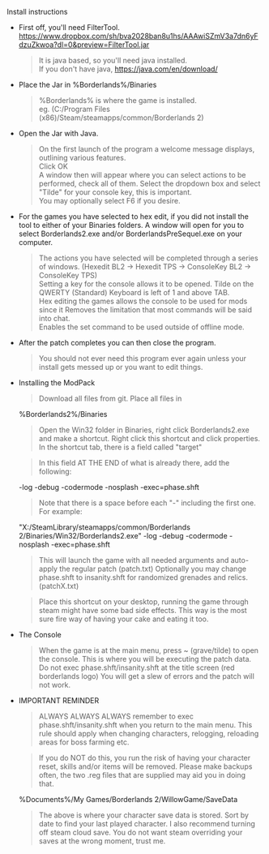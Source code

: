 Install instructions

- First off, you'll need FilterTool.  
	https://www.dropbox.com/sh/bva2028ban8u1hs/AAAwiSZmV3a7dn6yFdzuZkwoa?dl=0&preview=FilterTool.jar

	>It is java based, so you'll need java installed.  
	If you don't have java, https://java.com/en/download/


- Place the Jar in %Borderlands%/Binaries

	>%Borderlands% is where the game is installed.  
	eg. (C:/Program Files (x86)/Steam/steamapps/common/Borderlands 2)


- Open the Jar with Java.

	>On the first launch of the program a welcome message displays, outlining various features.  
	Click OK  
	A window then will appear where you can select actions to be performed, check all of them.
	Select the dropdown box and select "Tilde" for your console key, this is important.  
	You may optionally select F6 if you desire.


-	For the games you have selected to hex edit, if you did not install the tool to either of your Binaries folders.
	A window will open for you to select Borderlands2.exe and/or BorderlandsPreSequel.exe on your computer.

	>The actions you have selected will be completed through a series of windows.
	(Hexedit BL2 -> Hexedit TPS -> ConsoleKey BL2 -> ConsoleKey TPS)  
	Setting a key for the console allows it to be opened.
	Tilde on the QWERTY (Standard) Keyboard is left of 1 and above TAB.  
	Hex editing the games allows the console to be used for mods since it
	Removes the limitation that most commands will be said into chat.  
	Enables the set command to be used outside of offline mode.

- After the patch completes you can then close the program.
	>You should not ever need this program ever again unless your install gets messed up or you want to edit things.

- Installing the ModPack
	>Download all files from git.
	Place all files in

	%Borderlands2%/Binaries

	>Open the Win32 folder in Binaries, right click Borderlands2.exe and make a shortcut.  Right click this shortcut and click properties.
	In the shortcut tab, there is a field called "target"

	>In this field AT THE END of what is already there, add the following:

	-log -debug -codermode -nosplash -exec=phase.shft

	>Note that there is a space before each "-" including the first one.
	For example:

	"X:/SteamLibrary/steamapps/common/Borderlands 2/Binaries/Win32/Borderlands2.exe" -log -debug -codermode -nosplash -exec=phase.shft

	>This will launch the game with all needed arguments and auto-apply the regular patch (patch.txt)
	Optionally you may change phase.shft to insanity.shft for randomized grenades and relics. (patchX.txt)

	>Place this shortcut on your desktop, running the game through steam might have some bad side effects.
	This way is the most sure fire way of having your cake and eating it too.

- The Console

	>When the game is at the main menu, press ~ (grave/tilde) to open the console.  This is where you will be executing the patch data.
	Do not exec phase.shft/insanity.shft at the title screen (red borderlands logo) You will get a slew of errors and the patch will not work.
	
- IMPORTANT REMINDER
	>ALWAYS ALWAYS ALWAYS remember to exec phase.shft/insanity.shft when you return to the main menu.
	This rule should apply when changing characters, relogging, reloading areas for boss farming etc.

	>If you do NOT do this, you run the risk of having your character reset, skills and/or items will be removed.
	Please make backups often, the two .reg files that are supplied may aid you in doing that.

	%Documents%/My Games/Borderlands 2/WillowGame/SaveData

	>The above is where your character save data is stored. Sort by date to find your last played character.
	I also recommend turning off steam cloud save.  You do not want steam overriding your saves at the wrong moment, trust me.
